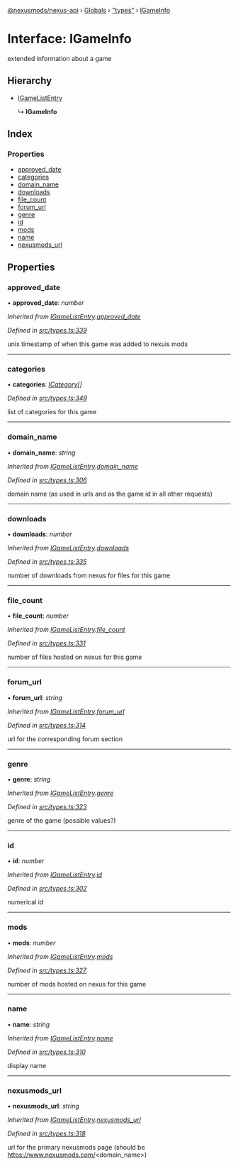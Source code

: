 [@nexusmods/nexus-api](../README.md) › [Globals](../globals.md) › ["types"](../modules/_types_.md) › [IGameInfo](_types_.igameinfo.md)

# Interface: IGameInfo

extended information about a game

## Hierarchy

* [IGameListEntry](_types_.igamelistentry.md)

  ↳ **IGameInfo**

## Index

### Properties

* [approved_date](_types_.igameinfo.md#approved_date)
* [categories](_types_.igameinfo.md#categories)
* [domain_name](_types_.igameinfo.md#domain_name)
* [downloads](_types_.igameinfo.md#downloads)
* [file_count](_types_.igameinfo.md#file_count)
* [forum_url](_types_.igameinfo.md#forum_url)
* [genre](_types_.igameinfo.md#genre)
* [id](_types_.igameinfo.md#id)
* [mods](_types_.igameinfo.md#mods)
* [name](_types_.igameinfo.md#name)
* [nexusmods_url](_types_.igameinfo.md#nexusmods_url)

## Properties

###  approved_date

• **approved_date**: *number*

*Inherited from [IGameListEntry](_types_.igamelistentry.md).[approved_date](_types_.igamelistentry.md#approved_date)*

*Defined in [src/types.ts:339](https://github.com/Nexus-Mods/node-nexus-api/blob/3265db7/src/types.ts#L339)*

unix timestamp of when this game was added to nexuis mods

___

###  categories

• **categories**: *[ICategory](_types_.icategory.md)[]*

*Defined in [src/types.ts:349](https://github.com/Nexus-Mods/node-nexus-api/blob/3265db7/src/types.ts#L349)*

list of categories for this game

___

###  domain_name

• **domain_name**: *string*

*Inherited from [IGameListEntry](_types_.igamelistentry.md).[domain_name](_types_.igamelistentry.md#domain_name)*

*Defined in [src/types.ts:306](https://github.com/Nexus-Mods/node-nexus-api/blob/3265db7/src/types.ts#L306)*

domain name (as used in urls and as the game id in all other requests)

___

###  downloads

• **downloads**: *number*

*Inherited from [IGameListEntry](_types_.igamelistentry.md).[downloads](_types_.igamelistentry.md#downloads)*

*Defined in [src/types.ts:335](https://github.com/Nexus-Mods/node-nexus-api/blob/3265db7/src/types.ts#L335)*

number of downloads from nexus for files for this game

___

###  file_count

• **file_count**: *number*

*Inherited from [IGameListEntry](_types_.igamelistentry.md).[file_count](_types_.igamelistentry.md#file_count)*

*Defined in [src/types.ts:331](https://github.com/Nexus-Mods/node-nexus-api/blob/3265db7/src/types.ts#L331)*

number of files hosted on nexus for this game

___

###  forum_url

• **forum_url**: *string*

*Inherited from [IGameListEntry](_types_.igamelistentry.md).[forum_url](_types_.igamelistentry.md#forum_url)*

*Defined in [src/types.ts:314](https://github.com/Nexus-Mods/node-nexus-api/blob/3265db7/src/types.ts#L314)*

url for the corresponding forum section

___

###  genre

• **genre**: *string*

*Inherited from [IGameListEntry](_types_.igamelistentry.md).[genre](_types_.igamelistentry.md#genre)*

*Defined in [src/types.ts:323](https://github.com/Nexus-Mods/node-nexus-api/blob/3265db7/src/types.ts#L323)*

genre of the game
(possible values?)

___

###  id

• **id**: *number*

*Inherited from [IGameListEntry](_types_.igamelistentry.md).[id](_types_.igamelistentry.md#id)*

*Defined in [src/types.ts:302](https://github.com/Nexus-Mods/node-nexus-api/blob/3265db7/src/types.ts#L302)*

numerical id

___

###  mods

• **mods**: *number*

*Inherited from [IGameListEntry](_types_.igamelistentry.md).[mods](_types_.igamelistentry.md#mods)*

*Defined in [src/types.ts:327](https://github.com/Nexus-Mods/node-nexus-api/blob/3265db7/src/types.ts#L327)*

number of mods hosted on nexus for this game

___

###  name

• **name**: *string*

*Inherited from [IGameListEntry](_types_.igamelistentry.md).[name](_types_.igamelistentry.md#name)*

*Defined in [src/types.ts:310](https://github.com/Nexus-Mods/node-nexus-api/blob/3265db7/src/types.ts#L310)*

display name

___

###  nexusmods_url

• **nexusmods_url**: *string*

*Inherited from [IGameListEntry](_types_.igamelistentry.md).[nexusmods_url](_types_.igamelistentry.md#nexusmods_url)*

*Defined in [src/types.ts:318](https://github.com/Nexus-Mods/node-nexus-api/blob/3265db7/src/types.ts#L318)*

url for the primary nexusmods page (should be https://www.nexusmods.com/<domain_name>)
